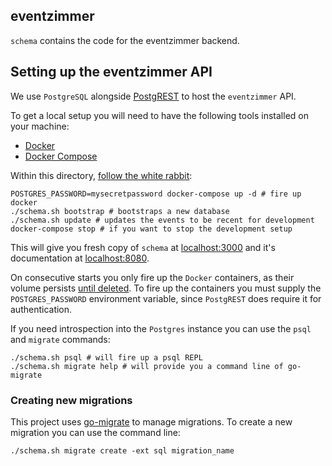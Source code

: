 eventzimmer
-----------

`schema` contains the code for the eventzimmer backend.

## Setting up the eventzimmer API

We use `PostgreSQL` alongside [PostgREST](http://postgrest.org) to host the `eventzimmer` API.

To get a local setup you will need to have the following tools installed on your machine:

- [Docker](https://www.docker.com/)
- [Docker Compose](https://docs.docker.com/compose/)

Within this directory, [follow the white rabbit](https://youtu.be/plfMjbnM2Ek?t=57):
```
POSTGRES_PASSWORD=mysecretpassword docker-compose up -d # fire up docker
./schema.sh bootstrap # bootstraps a new database
./schema.sh update # updates the events to be recent for development
docker-compose stop # if you want to stop the development setup
```

This will give you fresh copy of `schema` at [localhost:3000](localhost:3000) and it's documentation at [localhost:8080](localhost:8080).

On consecutive starts you only fire up the `Docker` containers, as their volume persists [until deleted](https://docs.docker.com/compose/reference/down/). To fire up the containers you must supply the `POSTGRES_PASSWORD` environment variable, since `PostgREST` does require it for authentication.

If you need introspection into the `Postgres` instance you can use the `psql` and `migrate` commands:

```
./schema.sh psql # will fire up a psql REPL
./schema.sh migrate help # will provide you a command line of go-migrate
```

### Creating new migrations

This project uses [go-migrate](https://github.com/golang-migrate/migrate) to manage migrations. To create a new migration you can use the command line:

```
./schema.sh migrate create -ext sql migration_name
```
